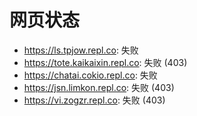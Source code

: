 # 网页状态
- https://ls.tpjow.repl.co: 失败
- https://tote.kaikaixin.repl.co: 失败 (403)
- https://chatai.cokio.repl.co: 失败
- https://jsn.limkon.repl.co: 失败 (403)
- https://vi.zogzr.repl.co: 失败 (403)

